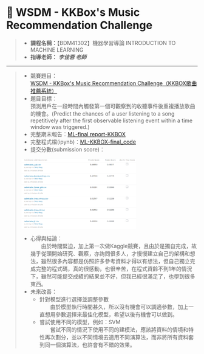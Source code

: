 # :musical_note: WSDM - KKBox's Music Recommendation Challenge
> * **課程名稱：**【BDM41302】機器學習導論 INTRODUCTION TO MACHINE LEARNING
> * **指導老師：** **_李佳蓉 老師_**
---
> * 競賽題目：  
> [WSDM - KKBox's Music Recommendation Challenge（KKBOX歌曲推薦系統）](https://reurl.cc/Kpg2Zp)
> * 題目目標：  
> 預測用戶在一段時間內觸發第一個可觀察到的收聽事件後重複播放歌曲的機會。(Predict the chances of a user listening to a song repetitively after the first observable listening event within a time window was triggered.)
> * 完整期末報告：[ML-final report-KKBOX](05153255_ML_WSDM-KKBox'sMusicRecommendationChallenge.pdf)
> * 完整程式檔(ipynb)：[ML-KKBOX-final_code](05153255_ML_KKBox_FinalReport.ipynb)
> * 提交分數(submission score)：
> <img src="05153255_KKBOX_submission_all.png" width = "65%" height = "65%" alt="KKBOX_score" align=center />  
> 
> * 心得與結論：  
> 　　由於時間緊迫，加上第一次做Kaggle競賽，且由於是獨自完成，故幾乎從頭開始研究、觀察，亦詢問很多人，才慢慢建立自己的架構和想法，雖然很多內容都是仿照許多參考資料才得以有想法，但自己獨立完成完整的程式碼，真的很感動，也很辛苦，在程式資齡不到1年的情況下，雖然可能提交成績的結果並不好，但我已經很滿足了，也學到很多東西。
> * 未來改善：  
>   * 針對模型進行選擇並調整參數  
> 　　由於模型執行時間甚久，所以沒有機會可以調適參數，加上一直想用參數選擇來最佳化模型，希望以後有機會可以做到。
>   * 嘗試使用不同的模型，例如：SVM  
> 　　嘗試不同的情況下使用不同的建模法，應該將資料的情境和特性再次劃分，並以不同情境去適用不同演算法，而非將所有資料套到同一個演算法，也許會有不錯的效果。

